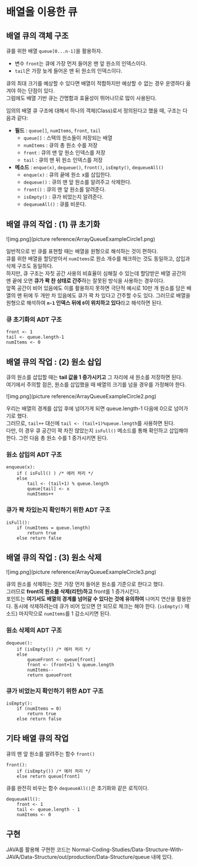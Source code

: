 # 배열을 이용한 큐
## 배열 큐의 객체 구조
큐를 위한 배열 `queue[0...n-1]`을 활용하자.   
- 변수 `front`는 큐에 가장 먼저 들어온 맨 앞 원소의 인덱스이다.
- `tail`은 가장 늦게 들어온 맨 뒤 원소의 인덱스이다.

큐의 최대 크기를 예상할 수 있다면 배열이 적합하지만 예상할 수 없는 경우 운영하다 옮겨야 하는 단점이 있다.   
그럼에도 배열 기반 큐는 간명함과 효율성이 뛰어나므로 많이 사용된다.

임의의 배열 큐 구조에 대해서 하나의 객체(Class)로서 정의된다고 했을 때, 구조는 다음과 같다:
- **필드** : `queue[]`, `numItems`, `front`, `tail`
    - `queue[]` : 스택의 원소들이 저장되는 배열
    - `numItems` : 큐의 총 원소 수를 저장
    - `front` : 큐의 맨 앞 원소 인덱스를 저장
    - `tail` : 큐의 맨 뒤 원소 인덱스를 저장
- **메소드** : `enque(x)`, `dequeue()`, `front()`, `isEmpty()`, `dequeueAll()`
    - `enque(x)` : 큐의 끝에 원소 x를 삽입한다.
    - `dequeue()` : 큐의 맨 앞 원소를 알려주고 삭제한다.
    - `front()` : 큐의 맨 앞 원소를 알려준다.
    - `isEmpty()` : 큐가 비었는지 알려준다.
    - `dequeueAll()` : 큐를 비운다.

## 배열 큐의 작업 : (1) 큐 초기화
![img.png](picture reference/ArrayQueueExampleCircle1.png)

일반적으로 빈 큐를 표현할 때는 배열을 원형으로 해석하는 것이 편하다.   
큐를 위한 배열을 할당받아서 `numItems`로 원소 개수를 체크하는 것도 동일하고, 삽입과 삭제 구조도 동일하다.   
하지만, 큐 구조는 자칫 공간 사용의 비효율이 심해질 수 있는데 할당받은 배열 공간의 맨 끝에 오면 **큐가 꽉 찬 상태로 간주**&ZeroWidthSpace;하는 잘못된 방식을 사용하는 경우이다.   
앞쪽 공간이 비어 있음에도 이를 활용하지 못하면 극단적 예시로 10만 개 원소를 담은 배열의 맨 뒤에 두 개만 차 있음에도 큐가 꽉 차 있다고 간주할 수도 있다.
그러므로 배열을 원형으로 해석하여 **`n-1` 인덱스 뒤에 `0`이 위치하고 있다**&ZeroWidthSpace;라고 해석하면 된다.

### 큐 초기화의 ADT 구조
```
front <- 1
tail <- queue.length-1
numItems <- 0
```

## 배열 큐의 작업 : (2) 원소 삽입
큐의 원소를 삽입할 때는 **tail 값을 1 증가시키고** 그 자리에 새 원소를 저장하면 된다.   
여기에서 주의할 점은, 원소를 삽입했을 때 배열의 크기를 넘을 경우를 가정해야 한다.

![img.png](picture reference/ArrayQueueExampleCircle2.png)

우리는 배열의 경계를 삽입 후에 넘어가게 되면 queue.length-1 다음에 0으로 넘어가기로 했다.   
그러므로, `tail++` 대신에 `tail <- (tail+1)%queue.length`를 사용하면 된다.   
다만, 이 경우 큐 공간이 꽉 차진 않았는지 `isFull()` 메소드를 통해 확인하고 삽입해야 한다.
그런 다음 총 원소 수를 1 증가시키면 된다.

### 원소 삽입의 ADT 구조
```
enqueue(x):
    if ( isFull() ) /* 에러 처리 */
    else
        tail <- (tail+1) % queue.length
        queue[tail] <- x
        numItems++
```

### 큐가 꽉 차있는지 확인하기 위한 ADT 구조
```
isFull():
    if (numItems = queue.length)
        return true
    else return false
```

## 배열 큐의 작업 : (3) 원소 삭제
![img.png](picture reference/ArrayQueueExampleCircle3.png)

큐의 원소를 삭제하는 것은 가장 먼저 들어온 원소를 기준으로 한다고 했다.    
그러므로 **front의 원소를 삭제(리턴)하고** front를 1 증가시킨다.   
포인트는 **여기서도 배열의 경계를 넘어갈 수 있다는 것에 유의하여** 나머지 연산을 활용한다.
동시에 삭제하려는데 큐가 비어 있으면 안 되므로 체크는 해야 한다. (`isEmpty()` 메소드)
마지막으로 `numItems`를 1 감소시키면 된다.

### 원소 삭제의 ADT 구조
```
dequeue():
    if (isEmpty()) /* 에러 처리 */
    else
        queueFront <- queue[front]
        front <- (front+1) % queue.length
        numItems--
        return queueFront
```

### 큐가 비었는지 확인하기 위한 ADT 구조
```
isEmpty():
    if (numItems = 0)
        return true
    else return false
```

## 기타 배열 큐의 작업
큐의 맨 앞 원소를 알려주는 함수 `front()`
```
front():
    if (isEmpty()) /* 에러 처리 */
    else return queue[front]
```

큐를 완전히 비우는 함수 `dequeueAll()`은 초기화와 같은 로직이다.
```
dequeueAll():
    front <- 1
    tail <- queue.length - 1
    numItems <- 0
```

## 구현
JAVA를 활용해 구현한 코드는 Normal-Coding-Studies/Data-Structure-With-JAVA/Data-Structure/out/production/Data-Structure/queue 내에 있다.